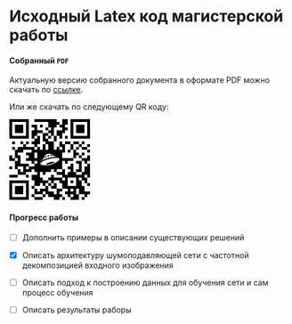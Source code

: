 # Исходный Latex код магистерской работы

#### Собранный `PDF`
Актуальную версию собранного документа в оформате PDF можно скачать по [ссылке](https://yadi.sk/i/l3EC0bttwP_YCQ "Yandex disk").

Или же скачать по следующему QR коду:


![GitHub Logo](qr.png)


#### Прогресс работы
- [ ] Дополнить примеры в описании существующих решений
- [x] Описать архитектуру шумоподавляющей сети с частотной декомпозицией входного изображения 
- [ ] Описать подход к построению данных для обучения сети и сам процесс обучения
- [ ] Описать результаты раборы

